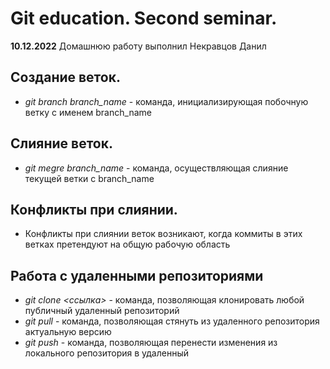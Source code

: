 # Git education. Second seminar.
**10.12.2022**
Домашнюю работу выполнил Некравцов Данил
## Создание веток.

* *git branch branch_name* - команда, инициализирующая побочную ветку с именем branch_name

## Слияние веток.

* *git megre branch_name* - команда, осуществляющая слияние текущей ветки с branch_name

## Конфликты при слиянии.
* Конфликты при слиянии веток возникают, когда коммиты в этих ветках претендуют на общую рабочую область

## Работа с удаленными репозиториями
* *git clone <ссылка>* - команда, позволяющая клонировать любой публичный удаленный репозиторий
* *git pull* - команда, позволяющая стянуть из удаленного репозитория актуальную версию
* *git push* - команда, позволяющая перенести изменения из локального репозитория в удаленный